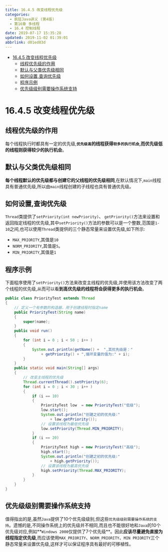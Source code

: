 ```yaml
---
title: 16.4.5 改变线程优先级
categories: 
  - 疯狂Java讲义 (第4版)
  - 第16章 多线程
  - 16.4 控制线程
date: 2019-07-17 15:35:28
updated: 2019-11-02 01:39:01
abbrlink: d01ed83d
---
```

- [16.4.5 改变线程优先级](/ReadingNotes/d01ed83d/#16-4-5-改变线程优先级)
    - [线程优先级的作用](/ReadingNotes/d01ed83d/#线程优先级的作用)
    - [默认与父类优先级相同](/ReadingNotes/d01ed83d/#默认与父类优先级相同)
    - [如何设置,查询优先级](/ReadingNotes/d01ed83d/#如何设置,查询优先级)
    - [程序示例](/ReadingNotes/d01ed83d/#程序示例)
    - [优先级级别需要操作系统支持](/ReadingNotes/d01ed83d/#优先级级别需要操作系统支持)

<!--more-->
<script src="https://cdn.bootcss.com/jquery/3.4.0/jquery.slim.min.js"></script>
<script>$(document).ready(function () {$(".post-body > ul:nth-child(1)").hide();});</script>

<!--end-->
<!--SSTStart-->
# 16.4.5 改变线程优先级 #
## 线程优先级的作用 ##
每个线程执行时都具有一定的优先级,**`优先级高`的线程获得`较多的执行机会`,而优先级低的线程则获得较少的执行机会**。
## 默认与父类优先级相同 ##
**每个线程默认的优先级都与创建它的父线程的优先级相同**,在默认情况下,`main`线程具有普通优先级,所以由`main`线程创建的子线程也具有普通优先级。

## 如何设置,查询优先级 ##
`Thread`类提供了`setPriority(int newPriority)`、 `getPriority()`方法来设置和返回指定线程的优先级,其中`setPriority()`方法的参数可以是一个整数,范围是`1-10`之间,也可以使用`Thread`类提供的三个静态常量来设置优先级,如下所示:
- `MAX_PRIORITY`,其值是`10`
- `NORM_PRIORITY`,其值是`5`。
- `MIN_PRIORITY`,其值是`1`
<!--SSTStop-->

## 程序示例 ##
下面程序使用了`setPriority()`方法来改变主线程的优先级,并使用该方法改变了两个线程的优先级,从而可以看**到高优先级的线程将会获得更多的执行机会**。
```java
public class PriorityTest extends Thread
{
	// 定义一个有参数的构造器，用于创建线程时指定name
	public PriorityTest(String name)
	{
		super(name);
	}
	public void run()
	{
		for (int i = 0 ; i < 50 ; i++ )
		{
			System.out.println(getName() +  ",其优先级是："
				+ getPriority() + ",循环变量的值为:" + i);
		}
	}
	public static void main(String[] args)
	{
		// 改变主线程的优先级
		Thread.currentThread().setPriority(6);
		for (int i = 0 ; i < 30 ; i++ )
		{
			if (i == 10)
			{
				PriorityTest low  = new PriorityTest("低级");
				low.start();
				System.out.println("创建之初的优先级:"
					+ low.getPriority());
				// 设置该线程为最低优先级
				low.setPriority(Thread.MIN_PRIORITY);
			}
			if (i == 20)
			{
				PriorityTest high = new PriorityTest("高级");
				high.start();
				System.out.println("创建之初的优先级:"
					+ high.getPriority());
				// 设置该线程为最高优先级
				high.setPriority(Thread.MAX_PRIORITY);
			}
		}
	}
}
```
<!--SSTStart-->
## 优先级级别需要操作系统支持 ##
值得指出的是,虽然`Java`提供了10个优先级级别,但这些`优先级级别需要操作系统的支持`。遗憾的是,不同操作系统上的优先级并不相同,而且也不能很好地和`Java`的10个优先级对应,例如**`Windows 2000`仅提供了7个优先级**。因此**应该尽量避免直接为线程指定优先级**,而应该使用`MAX_PRIORITY`、`NORM_PRIORITY`、`MIN PRIORITY`三个静态常量来设置优先级,这样才可以保证程序具有最好的可移植性。
<!--SSTStop-->

